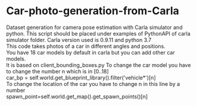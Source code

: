 # Car-photo-generation-from-Carla
Dataset generation for camera pose estimation with Carla simulator and python. 
This script should be placed under examples of PythonAPI of carla simulator folder.
Carla version used is 0.9.11 and python 3.7 <br>
This code takes photos of a car in different angles and positions. <br>
You have 18 car models by default in carla but you can add other car models.<br>
It is based on client_bounding_boxes.py 
To change the car model you have to change the number n which  is in [0..18] <br>
car_bp = self.world.get_blueprint_library().filter('vehicle*')[n] <br>
To change the location of the car you have to change n in this line by a number <br>
spawn_point=self.world.get_map().get_spawn_points()[n]

